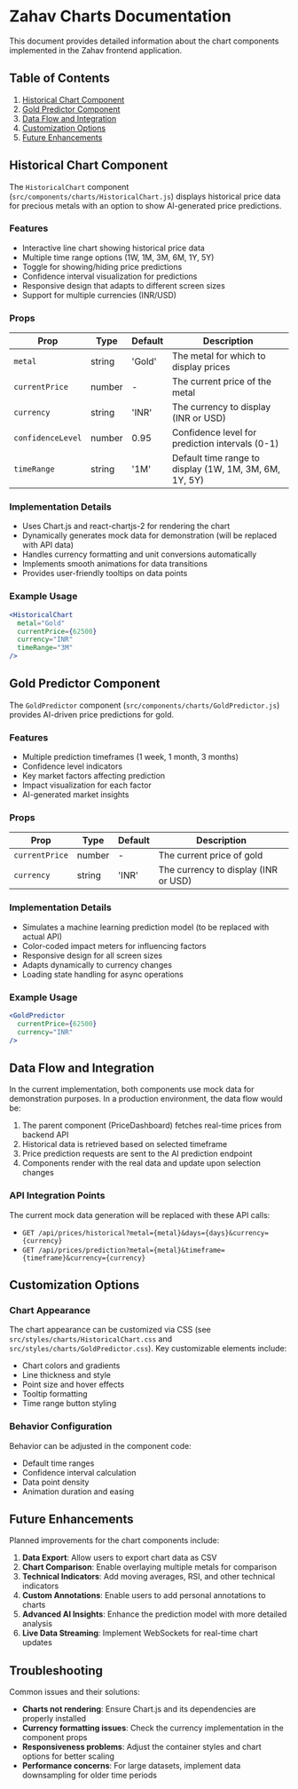 # Zahav Charts Documentation

This document provides detailed information about the chart components implemented in the Zahav frontend application.

## Table of Contents

1. [Historical Chart Component](#historical-chart-component)
2. [Gold Predictor Component](#gold-predictor-component)
3. [Data Flow and Integration](#data-flow-and-integration)
4. [Customization Options](#customization-options)
5. [Future Enhancements](#future-enhancements)

## Historical Chart Component

The `HistoricalChart` component (`src/components/charts/HistoricalChart.js`) displays historical price data for precious metals with an option to show AI-generated price predictions.

### Features

- Interactive line chart showing historical price data
- Multiple time range options (1W, 1M, 3M, 6M, 1Y, 5Y)
- Toggle for showing/hiding price predictions
- Confidence interval visualization for predictions
- Responsive design that adapts to different screen sizes
- Support for multiple currencies (INR/USD)

### Props

| Prop | Type | Default | Description |
|------|------|---------|-------------|
| `metal` | string | 'Gold' | The metal for which to display prices |
| `currentPrice` | number | - | The current price of the metal |
| `currency` | string | 'INR' | The currency to display (INR or USD) |
| `confidenceLevel` | number | 0.95 | Confidence level for prediction intervals (0-1) |
| `timeRange` | string | '1M' | Default time range to display (1W, 1M, 3M, 6M, 1Y, 5Y) |

### Implementation Details

- Uses Chart.js and react-chartjs-2 for rendering the chart
- Dynamically generates mock data for demonstration (will be replaced with API data)
- Handles currency formatting and unit conversions automatically
- Implements smooth animations for data transitions
- Provides user-friendly tooltips on data points

### Example Usage

```jsx
<HistoricalChart 
  metal="Gold"
  currentPrice={62500}
  currency="INR"
  timeRange="3M"
/>
```

## Gold Predictor Component

The `GoldPredictor` component (`src/components/charts/GoldPredictor.js`) provides AI-driven price predictions for gold.

### Features

- Multiple prediction timeframes (1 week, 1 month, 3 months)
- Confidence level indicators
- Key market factors affecting prediction
- Impact visualization for each factor
- AI-generated market insights

### Props

| Prop | Type | Default | Description |
|------|------|---------|-------------|
| `currentPrice` | number | - | The current price of gold |
| `currency` | string | 'INR' | The currency to display (INR or USD) |

### Implementation Details

- Simulates a machine learning prediction model (to be replaced with actual API)
- Color-coded impact meters for influencing factors
- Responsive design for all screen sizes
- Adapts dynamically to currency changes
- Loading state handling for async operations

### Example Usage

```jsx
<GoldPredictor 
  currentPrice={62500}
  currency="INR"
/>
```

## Data Flow and Integration

In the current implementation, both components use mock data for demonstration purposes. In a production environment, the data flow would be:

1. The parent component (PriceDashboard) fetches real-time prices from backend API
2. Historical data is retrieved based on selected timeframe
3. Price prediction requests are sent to the AI prediction endpoint
4. Components render with the real data and update upon selection changes

### API Integration Points

The current mock data generation will be replaced with these API calls:

- `GET /api/prices/historical?metal={metal}&days={days}&currency={currency}`
- `GET /api/prices/prediction?metal={metal}&timeframe={timeframe}&currency={currency}`

## Customization Options

### Chart Appearance

The chart appearance can be customized via CSS (see `src/styles/charts/HistoricalChart.css` and `src/styles/charts/GoldPredictor.css`). Key customizable elements include:

- Chart colors and gradients
- Line thickness and style
- Point size and hover effects
- Tooltip formatting
- Time range button styling

### Behavior Configuration

Behavior can be adjusted in the component code:

- Default time ranges
- Confidence interval calculation
- Data point density
- Animation duration and easing

## Future Enhancements

Planned improvements for the chart components include:

1. **Data Export**: Allow users to export chart data as CSV
2. **Chart Comparison**: Enable overlaying multiple metals for comparison
3. **Technical Indicators**: Add moving averages, RSI, and other technical indicators
4. **Custom Annotations**: Enable users to add personal annotations to charts
5. **Advanced AI Insights**: Enhance the prediction model with more detailed analysis
6. **Live Data Streaming**: Implement WebSockets for real-time chart updates

## Troubleshooting

Common issues and their solutions:

- **Charts not rendering**: Ensure Chart.js and its dependencies are properly installed
- **Currency formatting issues**: Check the currency implementation in the component props
- **Responsiveness problems**: Adjust the container styles and chart options for better scaling
- **Performance concerns**: For large datasets, implement data downsampling for older time periods
